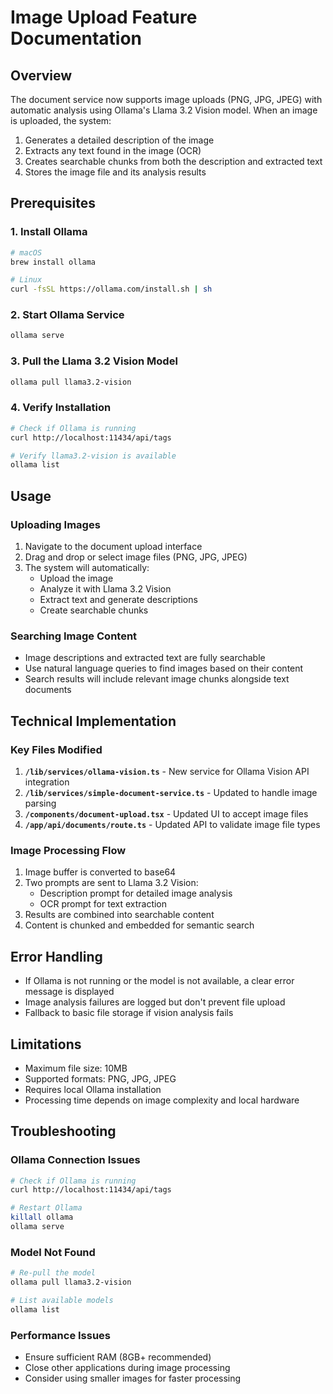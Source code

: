 # Image Upload Feature Documentation

## Overview
The document service now supports image uploads (PNG, JPG, JPEG) with automatic analysis using Ollama's Llama 3.2 Vision model. When an image is uploaded, the system:

1. Generates a detailed description of the image
2. Extracts any text found in the image (OCR)
3. Creates searchable chunks from both the description and extracted text
4. Stores the image file and its analysis results

## Prerequisites

### 1. Install Ollama
```bash
# macOS
brew install ollama

# Linux
curl -fsSL https://ollama.com/install.sh | sh
```

### 2. Start Ollama Service
```bash
ollama serve
```

### 3. Pull the Llama 3.2 Vision Model
```bash
ollama pull llama3.2-vision
```

### 4. Verify Installation
```bash
# Check if Ollama is running
curl http://localhost:11434/api/tags

# Verify llama3.2-vision is available
ollama list
```

## Usage

### Uploading Images
1. Navigate to the document upload interface
2. Drag and drop or select image files (PNG, JPG, JPEG)
3. The system will automatically:
   - Upload the image
   - Analyze it with Llama 3.2 Vision
   - Extract text and generate descriptions
   - Create searchable chunks

### Searching Image Content
- Image descriptions and extracted text are fully searchable
- Use natural language queries to find images based on their content
- Search results will include relevant image chunks alongside text documents

## Technical Implementation

### Key Files Modified
1. **`/lib/services/ollama-vision.ts`** - New service for Ollama Vision API integration
2. **`/lib/services/simple-document-service.ts`** - Updated to handle image parsing
3. **`/components/document-upload.tsx`** - Updated UI to accept image files
4. **`/app/api/documents/route.ts`** - Updated API to validate image file types

### Image Processing Flow
1. Image buffer is converted to base64
2. Two prompts are sent to Llama 3.2 Vision:
   - Description prompt for detailed image analysis
   - OCR prompt for text extraction
3. Results are combined into searchable content
4. Content is chunked and embedded for semantic search

## Error Handling
- If Ollama is not running or the model is not available, a clear error message is displayed
- Image analysis failures are logged but don't prevent file upload
- Fallback to basic file storage if vision analysis fails

## Limitations
- Maximum file size: 10MB
- Supported formats: PNG, JPG, JPEG
- Requires local Ollama installation
- Processing time depends on image complexity and local hardware

## Troubleshooting

### Ollama Connection Issues
```bash
# Check if Ollama is running
curl http://localhost:11434/api/tags

# Restart Ollama
killall ollama
ollama serve
```

### Model Not Found
```bash
# Re-pull the model
ollama pull llama3.2-vision

# List available models
ollama list
```

### Performance Issues
- Ensure sufficient RAM (8GB+ recommended)
- Close other applications during image processing
- Consider using smaller images for faster processing